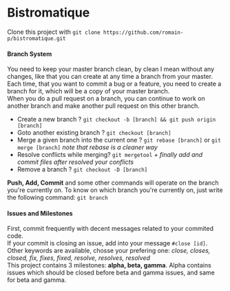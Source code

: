 # Bistromatique
Clone this project with `git clone https://github.com/romain-p/bistromatique.git`
#### Branch System
You need to keep your master branch clean, by clean I mean without any changes, like that you can create at any time a branch from your master. Each time, that you want to commit a bug or a feature, you need to create a branch for it, which will be a copy of your master branch.   
When you do a pull request on a branch, you can continue to work on another branch and make another pull request on this other branch. 
* Create a new branch ? `git checkout -b [branch] && git push origin [branch]`
* Goto another existing branch ? `git checkout [branch]`  
* Merge a given branch into the current one ? `git rebase [branch]` or `git merge [branch]` *note that rebase is a cleaner way*
* Resolve conflicts while merging? `git mergetool` *+ finally add and commit files after resolved your conflicts*
* Remove a branch ? `git checkout -D [branch]`

**Push, Add, Commit** and some other commands will operate on the branch you're currently on. To know on which branch you're currently on, just write the following command: `git branch`

#### Issues and Milestones
First, commit frequently with decent messages related to your commited code.  
If your commit is closing an issue, add into your message `#close [id]`. Other keywords are available, chosse your prefering one: *close, closes, closed, fix, fixes, fixed, resolve, resolves, resolved*  
This project contains 3 milestones: **alpha, beta, gamma**. Alpha contains issues which should be closed before beta and gamma issues, and same for beta and gamma.

